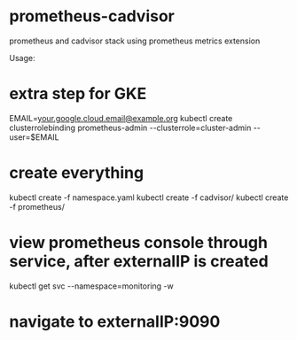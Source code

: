 # prometheus-cadvisor
prometheus and cadvisor stack using prometheus metrics extension

Usage:

# extra step for GKE
EMAIL=your.google.cloud.email@example.org
kubectl create clusterrolebinding prometheus-admin --clusterrole=cluster-admin --user=$EMAIL

# create everything
kubectl create -f namespace.yaml
kubectl create -f cadvisor/
kubectl create -f prometheus/

# view prometheus console through service, after externalIP is created
kubectl get svc --namespace=monitoring -w

# navigate to externalIP:9090

